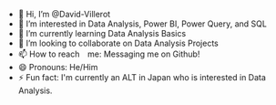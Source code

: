 - 👋 Hi, I’m @David-Villerot
- 👀 I’m interested in Data Analysis, Power BI, Power Query, and SQL
- 🌱 I’m currently learning Data Analysis Basics
- 💞️ I’m looking to collaborate on Data Analysis Projects
- 📫 How to reach　me: Messaging me on Github!
- 😄 Pronouns: He/Him
- ⚡ Fun fact: I'm currently an ALT in Japan who is interested in Data Analysis.

<!---
David-Villerot/David-Villerot is a ✨ special ✨ repository because its `README.md` (this file) appears on your GitHub profile.
You can click the Preview link to take a look at your changes.
--->
